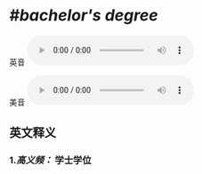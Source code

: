 # ***\#bachelor's degree*** 
英音
<audio src="./media/bachelor_s degree-B.aac" controls="controls"></audio>

美音
<audio src="./media/bachelor_s degree.aac" controls="controls"></audio>



  

英文释义
---
### 1.*高义频：* **学士学位**  


